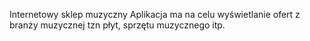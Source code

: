 Internetowy sklep muzyczny
Aplikacja ma na celu wyświetlanie ofert z branży muzycznej tzn płyt,
sprzętu muzycznego itp.
